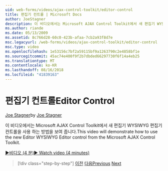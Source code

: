```yaml
---
uid: web-forms/videos/ajax-control-toolkit/editor-control
title: 편집기 컨트롤 | Microsoft Docs
author: JoeStagner
description: 이 비디오에서는 Microsoft AJAX Control Toolkit에서 새 편집기 WYSIWYG 편집기 컨트롤을 사용 하는 방법을 보여 줍니다.
ms.author: riande
ms.date: 05/13/2009
ms.assetid: 8c766d28-60c0-423b-afaa-7cb2a93f8d7e
msc.legacyurl: /web-forms/videos/ajax-control-toolkit/editor-control
msc.type: video
ms.openlocfilehash: 1e53156c7bf2a59115bf9a1263790c2e4858bf1e
ms.sourcegitcommit: 45ac74e400f9f2b7dbded66297730f6f14a4eb25
ms.translationtype: MT
ms.contentlocale: ko-KR
ms.lasthandoff: 08/16/2018
ms.locfileid: "41839163"
---
```

<a name="editor-control"></a><span data-ttu-id="de199-103">편집기 컨트롤</span><span class="sxs-lookup"><span data-stu-id="de199-103">Editor Control</span></span>
====================
<span data-ttu-id="de199-104">[Joe Stagner](https://github.com/JoeStagner)</span><span class="sxs-lookup"><span data-stu-id="de199-104">by [Joe Stagner](https://github.com/JoeStagner)</span></span>

<span data-ttu-id="de199-105">이 비디오에서는 Microsoft AJAX Control Toolkit에서 새 편집기 WYSIWYG 편집기 컨트롤을 사용 하는 방법을 보여 줍니다.</span><span class="sxs-lookup"><span data-stu-id="de199-105">This video will demonstrate how to use the new Editor WYSIWYG Editor control from the Microsoft AJAX Control Toolkit.</span></span>

[<span data-ttu-id="de199-106">&#9654;비디오 (4 분)</span><span class="sxs-lookup"><span data-stu-id="de199-106">&#9654; Watch video (4 minutes)</span></span>](https://channel9.msdn.com/Blogs/ASP-NET-Site-Videos/editor-control)

> [!div class="step-by-step"]
> <span data-ttu-id="de199-107">[이전](combo-box.md)
> [다음](editor-control-custom.md)</span><span class="sxs-lookup"><span data-stu-id="de199-107">[Previous](combo-box.md)
[Next](editor-control-custom.md)</span></span>
